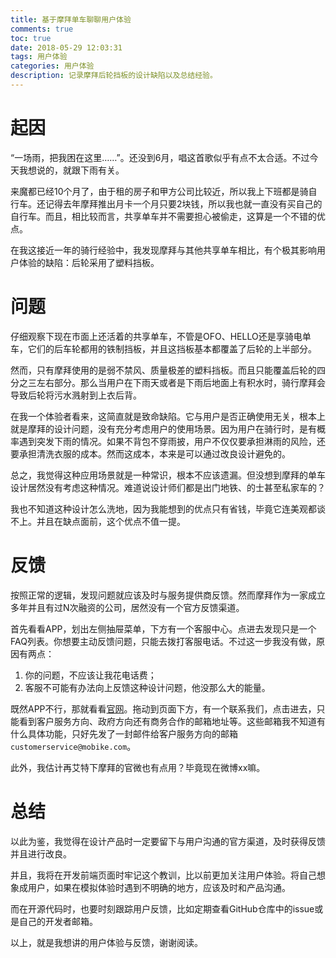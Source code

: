 ```yaml
---
title: 基于摩拜单车聊聊用户体验
comments: true
toc: true
date: 2018-05-29 12:03:31
tags: 用户体验
categories: 用户体验
description: 记录摩拜后轮挡板的设计缺陷以及总结经验。
---
```

# 起因

“一场雨，把我困在这里……”。还没到6月，唱这首歌似乎有点不太合适。不过今天我想说的，就跟下雨有关。  

来魔都已经10个月了，由于租的房子和甲方公司比较近，所以我上下班都是骑自行车。还记得去年摩拜推出月卡一个月只要2块钱，所以我也就一直没有买自己的自行车。而且，相比较而言，共享单车并不需要担心被偷走，这算是一个不错的优点。  

在我这接近一年的骑行经验中，我发现摩拜与其他共享单车相比，有个极其影响用户体验的缺陷：后轮采用了塑料挡板。

# 问题

仔细观察下现在市面上还活着的共享单车，不管是OFO、HELLO还是享骑电单车，它们的后车轮都用的铁制挡板，并且这挡板基本都覆盖了后轮的上半部分。  

然而，只有摩拜使用的是弱不禁风、质量极差的塑料挡板。而且只能覆盖后轮的四分之三左右部分。那么当用户在下雨天或者是下雨后地面上有积水时，骑行摩拜会导致后轮将污水溅射到上衣后背。  

在我一个体验者看来，这简直就是致命缺陷。它与用户是否正确使用无关，根本上就是摩拜的设计问题，没有充分考虑用户的使用场景。因为用户在骑行时，是有概率遇到突发下雨的情况。如果不背包不穿雨披，用户不仅仅要承担淋雨的风险，还要承担清洗衣服的成本。然而这成本，本来是可以通过改良设计避免的。  

总之，我觉得这种应用场景就是一种常识，根本不应该遗漏。但没想到摩拜的单车设计居然没有考虑这种情况。难道说设计师们都是出门地铁、的士甚至私家车的？

我也不知道这种设计怎么洗地，因为我能想到的优点只有省钱，毕竟它连美观都谈不上。并且在缺点面前，这个优点不值一提。

# 反馈

按照正常的逻辑，发现问题就应该及时与服务提供商反馈。然而摩拜作为一家成立多年并且有过N次融资的公司，居然没有一个官方反馈渠道。

首先看看APP，划出左侧抽屉菜单，下方有一个客服中心。点进去发现只是一个FAQ列表。你想要主动反馈问题，只能去拨打客服电话。不过这一步我没有做，原因有两点：
1. 你的问题，不应该让我花电话费；
2. 客服不可能有办法向上反馈这种设计问题，他没那么大的能量。

既然APP不行，那就看看[官网](www.mobike.com)。拖动到页面下方，有一个联系我们，点击进去，只能看到客户服务方向、政府方向还有商务合作的邮箱地址等。这些邮箱我不知道有什么具体功能，只好先发了一封邮件给客户服务方向的邮箱`customerservice@mobike.com`。

此外，我估计再艾特下摩拜的官微也有点用？毕竟现在微博xx嘛。

# 总结

以此为鉴，我觉得在设计产品时一定要留下与用户沟通的官方渠道，及时获得反馈并且进行改良。

并且，我将在开发前端页面时牢记这个教训，比以前更加关注用户体验。将自己想象成用户，如果在模拟体验时遇到不明确的地方，应该及时和产品沟通。

而在开源代码时，也要时刻跟踪用户反馈，比如定期查看GitHub仓库中的issue或是自己的开发者邮箱。

以上，就是我想讲的用户体验与反馈，谢谢阅读。